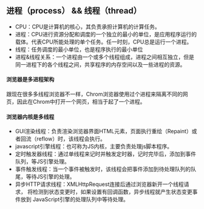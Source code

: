 ## 进程（process） && 线程（thread）

- CPU：CPU是计算机的核心，其负责承担计算机的计算任务。
- 进程：CPU进行资源分配和调度的一个独立的最小的单位，是应用程序运行的载体。代表CPU所能处理的单个任务。任一时刻，CPU总是运行一个进程。
- 线程：任务调度的最小单位，也是程序执行的最小单位
- 进程&线程关系：一个进程由一个或多个线程组成，进程之间相互独立，但是同一进程下的各个线程之间，共享程序的内存空间以及一些进程的资源。

#### 浏览器是多进程架构

跟现在很多多线程浏览器不一样，Chrom浏览器使用过个进程来隔离不同的网页，因此在Chrom中打开一个网页，相当于起了一个进程。

#### 浏览器内核是多线程

- GUI渲染线程：负责渲染浏览器界面HTML元素，页面执行重绘（Repaint）或者回流（reflow）时，该线程会执行。
- javascript引擎线程：也可称为JS内核，主要负责处理js脚本程序。
- 定时触发器线程：通过单线程来记时并触发定时器，记时完毕后，添加到事件队列，等JS引擎处理。
- 事件触发线程：当一个事件被触发时，该线程会把事件添加到待处理队列的队尾，等待JS引擎的处理。
- 异步HTTP请求线程：XMLHttpRequest连接后通过浏览器新开一个线程请求， 将检测到状态变更时，如果设置有回调函数，异步线程就产生状态变更事件放到 JavaScript引擎的处理队列中等待处理。

